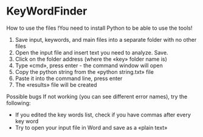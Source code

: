 # KeyWordFinder
How to use the files
!You need to install Python to be able to use the tools! 

1. Save input, keywords, and main files into a separate folder with no other files 
2. Open the input file and insert text you need to analyze. Save.
3. Click on the folder address (where the «key» folder name is)
4. Type «cmd», press enter - the command window will open
5. Copy the python string from the «python string.txt» file
6. Paste it into the command line, press enter
7. The «results» file will be created

Possible bugs
If not working (you can see different error names), try the following:
- If you edited the key words list, check if you have commas after every key word
- Try to open your input file in Word and save as a «plain text»
